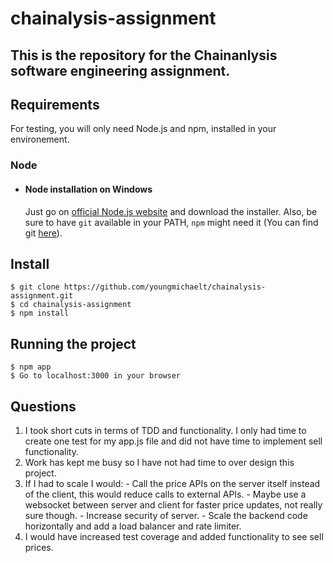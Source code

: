 # chainalysis-assignment
This is the repository for the Chainanlysis software engineering assignment.
---
## Requirements

For testing, you will only need Node.js and npm, installed in your environement.

### Node
- #### Node installation on Windows

  Just go on [official Node.js website](https://nodejs.org/) and download the installer.
Also, be sure to have `git` available in your PATH, `npm` might need it (You can find git [here](https://git-scm.com/)).

## Install

    $ git clone https://github.com/youngmichaelt/chainalysis-assignment.git
    $ cd chainalysis-assignment
    $ npm install

## Running the project

    $ npm app
    $ Go to localhost:3000 in your browser

## Questions

  1. I took short cuts in terms of TDD and functionality. I only had time to create one test for my app.js file and did not have time to implement sell functionality.
  2. Work has kept me busy so I have not had time to over design this project.
  3. If I had to scale I would:
    - Call the price APIs on the server itself instead of the client, this would reduce calls to external APIs.
    - Maybe use a websocket between server and client for faster price updates, not really sure though.
    - Increase security of server.
    - Scale the backend code horizontally and add a load balancer and rate limiter.
  4. I would have increased test coverage and added functionality to see sell prices.
    

